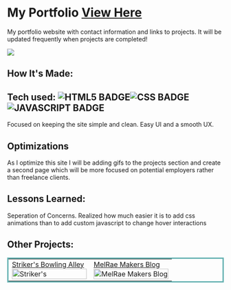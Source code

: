 # My Portfolio <a href="https://j-mataway.github.io/portfolio/" target="_blank">View Here</a>
My portfolio website with contact information and links to projects. It will be updated frequently when projects are completed!


<a href="https://j-mataway.github.io/portfolio/" target="_blank"><img align="center" src="https://github.com/j-mataway/portfolio/blob/main/images/portfolio.gif"/></a>

## How It's Made:

## Tech used: ![HTML5 BADGE](https://img.shields.io/static/v1?label=|&message=HTML5&color=23555f&style=plastic&logo=html5)![CSS BADGE](https://img.shields.io/static/v1?label=|&message=CSS3&color=285f65&style=plastic&logo=css3)![JAVASCRIPT BADGE](https://img.shields.io/static/v1?label=|&message=JAVASCRIPT&color=3c7f5d&style=plastic&logo=javascript)

Focused on keeping the site simple and clean.  Easy UI and a smooth UX.

## Optimizations

As I optimize this site I will be adding gifs to the projects section and create a second page which will be more focused on potential employers rather than freelance clients. 
## Lessons Learned:

Seperation of Concerns. Realized how much easier it is to add css animations than to add custom javascript to change hover interactions


## Other Projects:


<table bordercolor="#66b2b2">
  
  <tr>
    <td width="50%"  style="align:center;" valign="top">
<a target="_blank" href="https://j-mataway.github.io/strikers/">Striker's Bowling Alley</a>
        <br />
      <a target="_blank" href="https://j-mataway.github.io/strikers/">
            <img src="https://github.com/j-mataway/strikers/blob/main/images/strikers.gif" width="100%"  alt="Striker's"/>
        </a>
    </td>
    <td width="50%" valign="top">
<a target="_blank" href="https://melraemakers.com/">MelRae Makers Blog</a>
      <br />
        <a target="_blank" href="https://melraemakers.com/">
          <img src="https://github.com/j-mataway/melraeblog/blob/main/MelRaeDesign/images/melraedesign.gif" width="100%" alt="MelRae Makers Blog"/>
        </a>
    </td>
  </tr>
</table>

